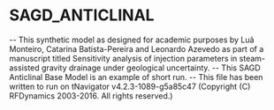 # SAGD_ANTICLINAL
-- This synthetic model as designed for academic purposes by Luã Monteiro, Catarina Batista-Pereira and Leonardo Azevedo as part of a manuscript titled Sensitivity analysis of injection parameters in steam-assisted gravity drainage under geological uncertainty.
-- This SAGD Anticlinal Base Model is an example of short run.
-- This file has been written to run on tNavigator v4.2.3-1089-g5a85c47 (Copyright (C) RFDynamics 2003-2016. All rights reserved.)
